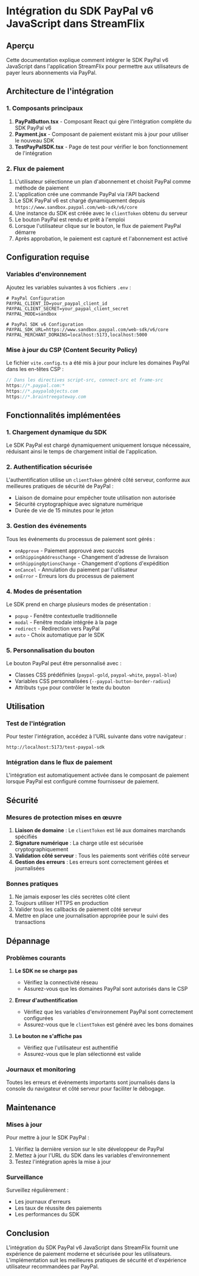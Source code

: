 # Intégration du SDK PayPal v6 JavaScript dans StreamFlix

## Aperçu

Cette documentation explique comment intégrer le SDK PayPal v6 JavaScript dans l'application StreamFlix pour permettre aux utilisateurs de payer leurs abonnements via PayPal.

## Architecture de l'intégration

### 1. Composants principaux

1. **PayPalButton.tsx** - Composant React qui gère l'intégration complète du SDK PayPal v6
2. **Payment.jsx** - Composant de paiement existant mis à jour pour utiliser le nouveau SDK
3. **TestPayPalSDK.tsx** - Page de test pour vérifier le bon fonctionnement de l'intégration

### 2. Flux de paiement

1. L'utilisateur sélectionne un plan d'abonnement et choisit PayPal comme méthode de paiement
2. L'application crée une commande PayPal via l'API backend
3. Le SDK PayPal v6 est chargé dynamiquement depuis `https://www.sandbox.paypal.com/web-sdk/v6/core`
4. Une instance du SDK est créée avec le `clientToken` obtenu du serveur
5. Le bouton PayPal est rendu et prêt à l'emploi
6. Lorsque l'utilisateur clique sur le bouton, le flux de paiement PayPal démarre
7. Après approbation, le paiement est capturé et l'abonnement est activé

## Configuration requise

### Variables d'environnement

Ajoutez les variables suivantes à vos fichiers `.env` :

```env
# PayPal Configuration
PAYPAL_CLIENT_ID=your_paypal_client_id
PAYPAL_CLIENT_SECRET=your_paypal_client_secret
PAYPAL_MODE=sandbox

# PayPal SDK v6 Configuration
PAYPAL_SDK_URL=https://www.sandbox.paypal.com/web-sdk/v6/core
PAYPAL_MERCHANT_DOMAINS=localhost:5173,localhost:5000
```

### Mise à jour du CSP (Content Security Policy)

Le fichier `vite.config.ts` a été mis à jour pour inclure les domaines PayPal dans les en-têtes CSP :

```javascript
// Dans les directives script-src, connect-src et frame-src
https://*.paypal.com:* 
https://*.paypalobjects.com 
https://*.braintreegateway.com
```

## Fonctionnalités implémentées

### 1. Chargement dynamique du SDK

Le SDK PayPal est chargé dynamiquement uniquement lorsque nécessaire, réduisant ainsi le temps de chargement initial de l'application.

### 2. Authentification sécurisée

L'authentification utilise un `clientToken` généré côté serveur, conforme aux meilleures pratiques de sécurité de PayPal :

- Liaison de domaine pour empêcher toute utilisation non autorisée
- Sécurité cryptographique avec signature numérique
- Durée de vie de 15 minutes pour le jeton

### 3. Gestion des événements

Tous les événements du processus de paiement sont gérés :

- `onApprove` - Paiement approuvé avec succès
- `onShippingAddressChange` - Changement d'adresse de livraison
- `onShippingOptionsChange` - Changement d'options d'expédition
- `onCancel` - Annulation du paiement par l'utilisateur
- `onError` - Erreurs lors du processus de paiement

### 4. Modes de présentation

Le SDK prend en charge plusieurs modes de présentation :

- `popup` - Fenêtre contextuelle traditionnelle
- `modal` - Fenêtre modale intégrée à la page
- `redirect` - Redirection vers PayPal
- `auto` - Choix automatique par le SDK

### 5. Personnalisation du bouton

Le bouton PayPal peut être personnalisé avec :

- Classes CSS prédéfinies (`paypal-gold`, `paypal-white`, `paypal-blue`)
- Variables CSS personnalisées (`--paypal-button-border-radius`)
- Attributs `type` pour contrôler le texte du bouton

## Utilisation

### Test de l'intégration

Pour tester l'intégration, accédez à l'URL suivante dans votre navigateur :

```
http://localhost:5173/test-paypal-sdk
```

### Intégration dans le flux de paiement

L'intégration est automatiquement activée dans le composant de paiement lorsque PayPal est configuré comme fournisseur de paiement.

## Sécurité

### Mesures de protection mises en œuvre

1. **Liaison de domaine** : Le `clientToken` est lié aux domaines marchands spécifiés
2. **Signature numérique** : La charge utile est sécurisée cryptographiquement
3. **Validation côté serveur** : Tous les paiements sont vérifiés côté serveur
4. **Gestion des erreurs** : Les erreurs sont correctement gérées et journalisées

### Bonnes pratiques

1. Ne jamais exposer les clés secrètes côté client
2. Toujours utiliser HTTPS en production
3. Valider tous les callbacks de paiement côté serveur
4. Mettre en place une journalisation appropriée pour le suivi des transactions

## Dépannage

### Problèmes courants

1. **Le SDK ne se charge pas**
   - Vérifiez la connectivité réseau
   - Assurez-vous que les domaines PayPal sont autorisés dans le CSP

2. **Erreur d'authentification**
   - Vérifiez que les variables d'environnement PayPal sont correctement configurées
   - Assurez-vous que le `clientToken` est généré avec les bons domaines

3. **Le bouton ne s'affiche pas**
   - Vérifiez que l'utilisateur est authentifié
   - Assurez-vous que le plan sélectionné est valide

### Journaux et monitoring

Toutes les erreurs et événements importants sont journalisés dans la console du navigateur et côté serveur pour faciliter le débogage.

## Maintenance

### Mises à jour

Pour mettre à jour le SDK PayPal :

1. Vérifiez la dernière version sur le site développeur de PayPal
2. Mettez à jour l'URL du SDK dans les variables d'environnement
3. Testez l'intégration après la mise à jour

### Surveillance

Surveillez régulièrement :

- Les journaux d'erreurs
- Les taux de réussite des paiements
- Les performances du SDK

## Conclusion

L'intégration du SDK PayPal v6 JavaScript dans StreamFlix fournit une expérience de paiement moderne et sécurisée pour les utilisateurs. L'implémentation suit les meilleures pratiques de sécurité et d'expérience utilisateur recommandées par PayPal.